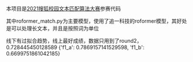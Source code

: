本项目是[2021搜狐校园文本匹配算法大赛](https://www.biendata.xyz/competition/sohu_2021/)参赛代码

其中roformer_match.py为主要模型，使用了追一科技的roformer模型，其好处是可以处理长文本，并且是按照词为单位

线下有过拟合趋势，线上最好成绩，数据只用到了round2，0.728445450128589 {'f1_a': 0.7869157141529598, 'f1_b': 0.6699751861042185}

